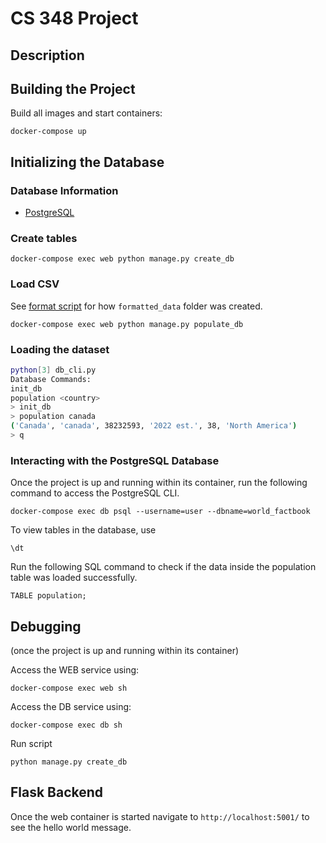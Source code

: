 # CS 348 Project

## Description


## Building the Project
Build all images and start containers:
```
docker-compose up
```


## Initializing the Database

### Database Information
- [PostgreSQL](https://www.postgresql.org/download/)

### Create tables
```
docker-compose exec web python manage.py create_db
```

### Load CSV

See [format script](csv_format_utilities/README.md) for how `formatted_data` folder was created.

```
docker-compose exec web python manage.py populate_db
```

### Loading the dataset
```sh
python[3] db_cli.py
Database Commands:
init_db
population <country>
> init_db
> population canada
('Canada', 'canada', 38232593, '2022 est.', 38, 'North America')
> q
```

### Interacting with the PostgreSQL Database
Once the project is up and running within its container, run the following command to access the PostgreSQL CLI.
```
docker-compose exec db psql --username=user --dbname=world_factbook
```


To view tables in the database, use 
```
\dt
```

Run the following SQL command to check if the data inside the population table was loaded successfully.
```
TABLE population;
```



## Debugging
(once the project is up and running within its container)

Access the WEB service using:
```
docker-compose exec web sh
```

Access the DB service using:
```
docker-compose exec db sh
```

Run script
```
python manage.py create_db
```


## Flask Backend
Once the web container is started navigate to `http://localhost:5001/` to see the hello world message.